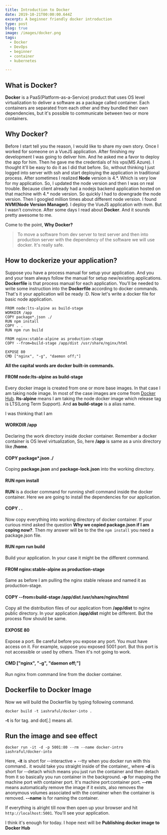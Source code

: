 ```yaml
---
title: Introduction to Docker
date: 2019-10-21T00:00:00.644Z
excerpt: A beginner friendly docker introduction
type: post
blog: true
image: /images/docker.png
tags:
  - Docker
  - DevOps
  - beginner
  - container
  - kubernetes

---
```


## What is Docker?

**Docker** is a PaaS(Platform-as-a-Service) product that uses OS level virtualization to deliver a software as a package called container. Each containers are separated from each other and they bundled their own dependencies, but it's possible to communicate between two or more containers.


## Why Docker?

Before I start tell you the reason, I would like to share my own story. Once I worked for someone on a VueJS application. After finishing my development I was going to deliver him. And he asked me a favor to deploy the app for him. Then he gave me the credentials of his vps(MS Azure). I thought it'll be easy to do it as I did that before. So, without thinking I just logged into server with ssh and start deploying the application in traditional process. After sometimes I realized **Node** version is 4.*. Which is very low for my application. So, I updated the node version and then I was on real trouble. Because client already had a nodejs backend application hosted on that machine with 4.\* node version. So quickly I had to downgrade the node version. Then I googled million times about different node version. I found **NVM(Node Version Manager)**. I deploy the VueJS application with nvm. But I wasn't convince. After some days I read about **Docker**. And it sounds pretty awesome to me.

Come to the point, **Why Docker?**
> To move a software from dev server to test server and then into production server with the dependency of the software we will use docker. It's really safe.


## How to dockerize your application?

Suppose you have a process manual for setup your application. And you and your team always follow the manual for setup new/existing applications. **Dockerfile** is that process manual for each application. You'll be needed to write some instruction into the **Dockerfile** according to docker commands. That's it your application will be ready :D. Now let's write a docker file for basic node application.

```
FROM node:lts-alpine as build-stage
WORKDIR /app
COPY package*.json ./
RUN npm install
COPY . .
RUN npm run build

FROM nginx:stable-alpine as production-stage
COPY --from=build-stage /app/dist /usr/share/nginx/html

EXPOSE 80
CMD ["nginx", "-g", "daemon off;"]
```
**All the capital words are docker built-in commands.**

#### FROM node:lts-alpine as build-stage

Every docker image is created from one or more base images. In that case I am taking node image. In most of the case images are come from [Docker Hub](https://hub.docker.com/). **lts-alpine** means I am taking the node docker image which release tag is LTS(Long Term Support). And **as build-stage** is a alias name.

I was thinking that I am
#### WORKDIR /app

Declaring the work directory inside docker container. Remember a docker container is OS level virtualization, So, here **/app** is same as a unix directory like **/home**.

#### COPY package*.json ./

Coping **package.json** and **package-lock.json** into the working directory. 


#### RUN npm install

**RUN** is a docker command for running shell command inside the docker container. Here we are going to install the dependencies for our application. 


#### COPY . .

Now copy everything into working directory of docker container. If your curious mind asked the question **Why we copied package.json if I am coping now?**. Then my answer will be to the the `npm install` you need a package.json file.


#### RUN npm run build

Build your application. In your case it might be the different command.


#### FROM nginx:stable-alpine as production-stage

Same as before I am pulling the nginx stable release and named it as production-stage.


#### COPY --from=build-stage /app/dist /usr/share/nginx/html

Copy all the distribution files of our application from **/app/dist** to nginx public directory. In your application **/app/dist** might be different. But the process flow should be same.


#### EXPOSE 80

Expose a port. Be careful before you expose any port. You must have access on it. For example, suppose you exposed  5001 port. But this port is not accessible or used by others. Then it's not going to work.


#### CMD ["nginx", "-g", "daemon off;"]

Run nginx from command line from the docker container. 


## Dockerfile to Docker Image

Now we will build the Dockerfile by typing following command.
```
docker build -t iashraful/docker-into .
```
**-t** is for tag. and dot[.] means all.


## Run the image and see effect

```
docker run -it -d -p 5001:80 --rm --name docker-intro iashraful/docker-into
```
Here, **-it** is short for --interactive + --tty when you docker run with this command.. it would take you straight inside of the container,, where **-d** is short for --detach which means you just run the container and then detach from it so basically you run container in the background. **-p** for mapping the machine port with container port. It's machine port:container port. **--rm** means automatically remove the image if it exists, also removes the anonymous volumes associated with the container when the container is removed. **--name** is for naming the container.

If everything is alright till now then open up your browser and hit `http://localhost:5001`. You'll see your application.

I think it's enough for today. I hope next will be **Publishing docker image to Docker Hub** 